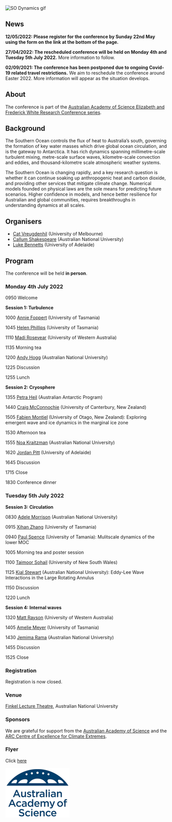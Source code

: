 <img src="GrayscalePhotoFall.gif" alt="SO Dynamics gif" style="width:600px" class="center"/>

## News

**12/05/2022: Please register for the conference by Sunday 22nd May using the form on the link at the bottom of the page.**

**27/04/2022: The rescheduled conference will be held on Monday 4th and Tuesday 5th July 2022.** More information to follow.

**02/09/2021: The conference has been postponed due to ongoing Covid-19 related travel restrictions.** We aim to reschedule the conference around Easter 2022. More information will appear as the situation develops.


## About 

The conference is part of the [Australian Academy of Science Elizabeth and Frederick White Research Conference series](https://www.science.org.au/elizabeth-and-frederick-white-research-conferences).

## Background

The Southern Ocean controls the flux of heat to Australia’s south, governing the formation of key water masses which drive global ocean circulation, and is the gateway to Antarctica. It has rich dynamics spanning millimetre-scale turbulent mixing, metre-scale surface waves, kilometre-scale convection and eddies, and thousand-kilometre scale atmospheric weather systems.

The Southern Ocean is changing rapidly, and a key research question is whether it can continue soaking up anthropogenic heat and carbon dioxide, and providing other services that mitigate climate change. Numerical models founded on physical laws are the sole means for predicting future scenarios. Higher confidence in models, and hence better resilience for Australian and global communities, requires breakthroughs in understanding dynamics at all scales.

## Organisers

- [Cat Vreugdenhil](https://findanexpert.unimelb.edu.au/profile/865785-cat-vreugdenhil) (University of Melbourne)
- [Callum Shakespeare](https://earthsciences.anu.edu.au/people/academics/dr-callum-shakespeare) (Australian National University)
- [Luke Bennetts](https://luke-bennetts.com) (University of Adelaide)

## Program 

The conference will be held **in person**.

### Monday 4th July 2022

0950 Welcome

**Session 1: Turbulence**

1000 [Annie Foppert](https://rmdb.research.utas.edu.au/public/rmdb/q/indiv_detail_warp_trans/55816) (University of Tasmania)

1045 [Helen Phillips](https://www.utas.edu.au/profiles/staff/imas/helen-phillips) (University of Tasmania)

1110 [Madi Rosevear](https://research-repository.uwa.edu.au/en/persons/madi-gamble-rosevear) (University of Western Australia)  

1135 Morning tea

1200 [Andy Hogg](https://earthsciences.anu.edu.au/people/academics/prof-andy-hogg) (Australian  National University)

1225 Discussion

1255 Lunch

**Session 2: Cryosphere**

1355 [Petra Heil](https://www.antarctica.gov.au/science/meet-our-scientists/dr-petra-heil-sea-ice-scientist/) (Australian Antarctic Program)

1440 [Craig McConnochie](https://www.canterbury.ac.nz/engineering/contact-us/people/craig-mcconnochie.html) (University of Canterbury, New Zealand)

1505 [Fabien Montiel](https://www.maths.otago.ac.nz/?people=fabien_montiel) (University of Otago, New Zealand): Exploring emergent wave and ice dynamics in the marginal ice zone

1530 Afternoon tea 

1555 [Noa Kraitzman](https://maths.anu.edu.au/people/academics/noa-kraitzman) (Australian National University)

1620 [Jordan Pitt](https://researchers.adelaide.edu.au/profile/jordan.pitt) (University of Adelaide)

1645 Discussion

1715 Close

1830 Conference dinner

### Tuesday 5th July 2022

**Session 3: Circulation**

0830 [Adele Morrison](https://earthsciences.anu.edu.au/people/academics/dr-adele-morrison) (Australian National University)

0915 [Xihan Zhang](http://ecite.utas.edu.au/rmdb/ecite/q/ecite_view_author/55966) (University of Tasmania)

0940 [Paul Spence](https://paulspence.github.io) (University of Tamania): Mulitscale dynamics of the lower MOC

1005 Morning tea and poster session

1100 [Taimoor Sohail](https://sites.google.com/view/taimoorsohail/home) (University of New South Wales)

1125 [Kial Stewart](https://earthsciences.anu.edu.au/people/academics/dr-kial-stewart) (Australian National University): Eddy-Lee Wave Interactions in the Large Rotating Annulus

1150 Discussion

1220 Lunch

**Session 4: Internal waves**

1320 [Matt Rayson](https://research-repository.uwa.edu.au/en/persons/matt-rayson) (University of Western Australia)

1405 [Amelie Meyer](https://www.utas.edu.au/profiles/staff/imas/amelie-meyer) (University of Tasmania)

1430 [Jemima Rama](https://earthsciences.anu.edu.au/people/students/jemima-rama) (Australian National University)

1455 Discussion

1525 Close

### Registration

Registration is now closed.

### Venue

[Finkel Lecture Theatre](https://studentvip.com.au/anu/main/maps/146896), Australian National University

### Sponsors

We are grateful for support from the [Australian Academy of Science](https://www.science.org.au) and the [ARC Centre of Excellence for Climate Extremes](https://climateextremes.org.au).

### Flyer

Click [here](https://github.com/lgbennetts/AAS-MSDS0-2021/blob/main/AASSODynamics_Poster.png)

![AAS logo](AAS-Dome_blue-200px-wide.png)
